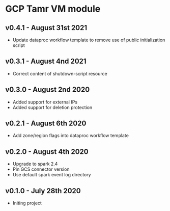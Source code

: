 # GCP Tamr VM module

## v0.4.1 - August 31st 2021
* Update dataproc workflow template to remove use of public initialization script

## v0.3.1 - August 4nd 2021
* Correct content of shutdown-script resource

## v0.3.0 - August 2nd 2020
* Added support for external IPs
* Added support for deletion protection

## v0.2.1 - August 6th 2020
* Add zone/region flags into dataproc workflow template

## v0.2.0 - August 4th 2020
* Upgrade to spark 2.4
* Pin GCS connector version
* Use default spark event log directory

## v0.1.0 - July 28th 2020
* Initing project
